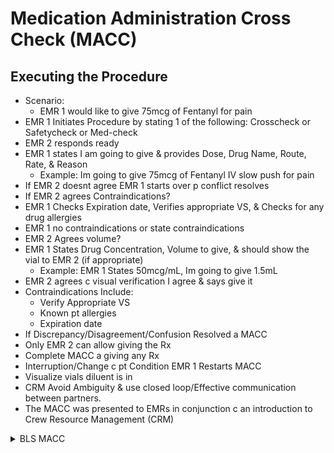 # Medication Administration Cross Check (MACC)

## Executing the Procedure

- Scenario:
  - EMR 1 would like to give 75mcg of Fentanyl for pain
- EMR 1 Initiates Procedure by stating 1 of the following: Crosscheck or Safetycheck or Med-check
- EMR 2 responds ready
- EMR 1 states I am going to give & provides Dose, Drug Name, Route, Rate, & Reason
  - Example: Im going to give 75mcg of Fentanyl IV slow push for pain
- If EMR 2 doesnt agree  EMR 1 starts over p conflict resolves
- If EMR 2 agrees  Contraindications?
- EMR 1  Checks Expiration date, Verifies appropriate VS, & Checks for any drug allergies
- EMR 1  no contraindications or state contraindications
- EMR 2 Agrees  volume?
- EMR 1 States  Drug Concentration, Volume to give, & should show the vial to EMR 2 (if appropriate)
  - Example: EMR 1 States  50mcg/mL, Im going to give 1.5mL
- EMR 2 agrees c visual verification  I agree & says give it
- Contraindications Include:
  - Verify Appropriate VS
  - Known pt allergies
  - Expiration date
- If Discrepancy/Disagreement/Confusion  Resolved a MACC
- Only EMR 2 can allow giving the Rx
- Complete MACC a giving any Rx
- Interruption/Change c pt Condition  EMR 1 Restarts MACC
- Visualize vials diluent is in
- CRM  Avoid Ambiguity & use closed loop/Effective communication between partners.
- The MACC was presented to EMRs in conjunction c an introduction to Crew Resource Management (CRM)

<details>
<summary>BLS MACC</summary>

- BLS EMRs
- Positive Visual Verification of Info on drug label
- Drug name, Concentration, & Expiration Date
- Procedure still requires an OutLoud Verbal/Visual Verification
- Strategic Error Traps:
  - EMR 1 Initiates an attentional check c EMR 2
  - Says  Med-Check/Safety-Check/Cross-Check
  - EMR 2 says  Ready
  - EMR 1 Affirms that they have full attention of EMR 2
  - EMR 1 States  Dose, Drug Name, Route, Rate, & Reason
- Contraindications Verification  Expired Rx, Pt drug allergies, PMH, Prescription Rx Interactions
- Not required to Verbalize Contraindications unless Present
- Some EMRs choose to verify Appropriate VS, Pt drug Allergy Status, & Expiration date out loud anyway.
- The last & final steps in the process were designed to catch Errors of action  Behavior Slips/Lapses that may not have been Corrected c  Both EMRs Verify Volume EMR-1 will give
- Vial = Dose
- Avoid terms like  Amp or Vial
- Visual verification  Prevents wrong drug errors
- Abbott  Doesnt require Visual Verification if EMR 2 is driving
- In summary, this procedure was designed to catch:
  - Wrong Drug       (Skill Based Error)
  - Wrong Dose            (Skill/Rule/Knowledge Based Error)
  - Wrong Concentration (Skill/Rule Based Error)
  - Wrong Volume to give      (Knowledge Based Error)
  - Wrong Duration                     (Rule Based Error)
  - Wrong Situation or reason          (Rule Based Error)
  - Absolute/Relative Contraindications Allergies/Interactions/Expired (Rule Based Error)

</details>
